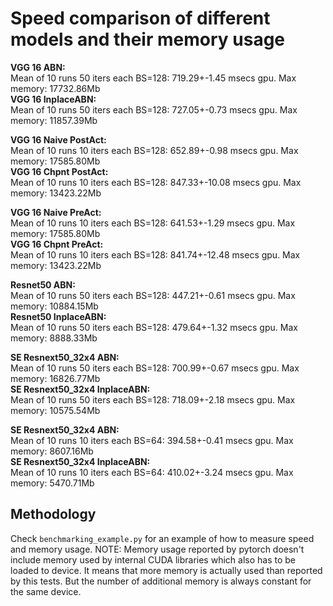 # Speed comparison of different models and their memory usage

**VGG 16 ABN:**  
Mean of 10 runs 50 iters each BS=128: 719.29+-1.45 msecs gpu. Max memory: 17732.86Mb  
**VGG 16 InplaceABN:**  
Mean of 10 runs 50 iters each BS=128: 727.05+-0.73 msecs gpu. Max memory: 11857.39Mb

**VGG 16 Naive PostAct:**  
Mean of 10 runs 10 iters each BS=128: 652.89+-0.98 msecs gpu. Max memory: 17585.80Mb  
**VGG 16 Chpnt PostAct:**  
Mean of 10 runs 10 iters each BS=128: 847.33+-10.08 msecs gpu. Max memory: 13423.22Mb

**VGG 16 Naive PreAct:**  
Mean of 10 runs 10 iters each BS=128: 641.53+-1.29 msecs gpu. Max memory: 17585.80Mb  
**VGG 16 Chpnt PreAct:**  
Mean of 10 runs 10 iters each BS=128: 841.74+-12.48 msecs gpu. Max memory: 13423.22Mb

**Resnet50 ABN:**  
Mean of 10 runs 50 iters each BS=128: 447.21+-0.61 msecs gpu. Max memory: 10884.15Mb  
**Resnet50 InplaceABN:**  
Mean of 10 runs 50 iters each BS=128: 479.64+-1.32 msecs gpu. Max memory: 8888.33Mb

**SE Resnext50_32x4 ABN:**  
Mean of 10 runs 50 iters each BS=128: 700.99+-0.67 msecs gpu. Max memory: 16826.77Mb  
**SE Resnext50_32x4 InplaceABN:**  
Mean of 10 runs 50 iters each BS=128: 718.09+-2.18 msecs gpu. Max memory: 10575.54Mb

**SE Resnext50_32x4 ABN:**  
Mean of 10 runs 10 iters each BS=64: 394.58+-0.41 msecs gpu. Max memory: 8607.16Mb  
**SE Resnext50_32x4 InplaceABN:**  
Mean of 10 runs 10 iters each BS=64: 410.02+-3.24 msecs gpu. Max memory: 5470.71Mb

## Methodology

Check `benchmarking_example.py` for an example of how to measure speed and memory usage. NOTE: Memory usage reported by pytorch doesn't include memory used by internal CUDA libraries which also has to be loaded to device. It means that more memory is actually used than reported by this tests. But the number of additional memory is always constant for the same device.
